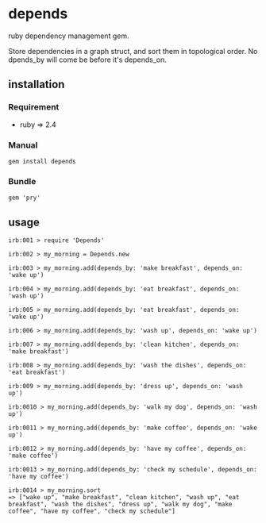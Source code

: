 # depends
ruby dependency management gem.

Store dependencies in a graph struct, and sort them in topological order.
No dpends_by will come be before it's depends_on.

## installation

### Requirement

- ruby => 2.4

### Manual
`gem install depends`
### Bundle
`gem 'pry'`

## usage

```
irb:001 > require 'Depends'

irb:002 > my_morning = Depends.new

irb:003 > my_morning.add(depends_by: 'make breakfast', depends_on: 'wake up')

irb:004 > my_morning.add(depends_by: 'eat breakfast', depends_on: 'wash up')

irb:005 > my_morning.add(depends_by: 'eat breakfast', depends_on: 'wake up')

irb:006 > my_morning.add(depends_by: 'wash up', depends_on: 'wake up')

irb:007 > my_morning.add(depends_by: 'clean kitchen', depends_on: 'make breakfast')

irb:008 > my_morning.add(depends_by: 'wash the dishes', depends_on: 'eat breakfast')

irb:009 > my_morning.add(depends_by: 'dress up', depends_on: 'wash up')

irb:0010 > my_morning.add(depends_by: 'walk my dog', depends_on: 'wash up')

irb:0011 > my_morning.add(depends_by: 'make coffee', depends_on: 'wake up')

irb:0012 > my_morning.add(depends_by: 'have my coffee', depends_on: 'make coffee')

irb:0013 > my_morning.add(depends_by: 'check my schedule', depends_on: 'have my coffee')

irb:0014 > my_morning.sort
=> ["wake up", "make breakfast", "clean kitchen", "wash up", "eat breakfast", "wash the dishes", "dress up", "walk my dog", "make coffee", "have my coffee", "check my schedule"] 
```
